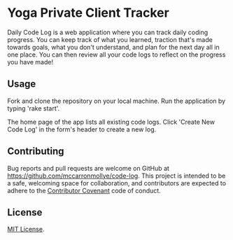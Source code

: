 # Yoga Private Client Tracker

Daily Code Log is a web application where you can track daily coding progress. You can keep track of what you learned, traction that's made towards goals, what you don't understand, and plan for the next day all in one place. You can then review all your code logs to reflect on the progress you have made!


## Usage

Fork and clone the repository on your local machine. Run the application by typing 'rake start'.

The home page of the app lists all existing code logs. Click 'Create New Code Log' in the form's header to create a new log.

## Contributing

Bug reports and pull requests are welcome on GitHub at https://github.com/mccarronmollye/code-log. This project is intended to be a safe, welcoming space for collaboration, and contributors are expected to adhere to the [Contributor Covenant](http://contributor-covenant.org) code of conduct.

## License

[MIT License](https://opensource.org/licenses/MIT).
